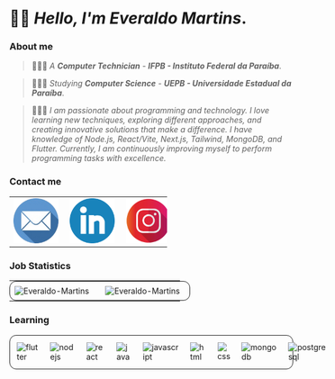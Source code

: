 # 👋🏽 _Hello, I'm **Everaldo Martins**_.

### About me

> 👨🏽‍🎓 _A **Computer Technician** - **IFPB - Instituto Federal da Paraíba**_.

> 👨🏽‍💻 _Studying **Computer Science** - **UEPB - Universidade Estadual da Paraíba**_.

> 👨🏽‍💼 _I am passionate about programming and technology. I love learning new techniques, exploring different approaches, and creating innovative solutions that make a difference. I have knowledge of Node.js, React/Vite, Next.js, Tailwind, MongoDB, and Flutter. Currently, I am continuously improving myself to perform programming tasks with excellence._

### Contact me

<table style="width: 280px;">    
    <tr>    
        <td style="width: 100%; display: grid; grid-template-columns: repeat(3, 1fr); grid-template-rows: 1fr; grid-column-gap: 20px; grid-row-gap: 0px;">
            <a href="mailto:everaldoinfortecnico@gmail.com" target="_blank">
                <img src="./assets/images/email.png" alt="Contato" />
            </a>
            <a href="https://www.linkedin.com/in/everaldomartins" target="_blank">
                <img src="./assets/images/linkedin.png" alt="Linkedin" />
            </a>
            <a href="https://www.instagram.com/dev_emartins" target="_blank">
                <img src="./assets/images/instagram.png" alt="Instagran" />
            </a>
        </td>
    </tr>
</table>

### Job Statistics

<table style="width: 100%;">
    <tr>
        <td style="width: 100%; display: grid; grid-template-columns: repeat(2, 1fr); grid-template-rows: 1fr; grid-column-gap: 20px; grid-row-gap: 0px; padding: 8px; border: 1px solid; border-radius: 12px">
            <img src="https://github-readme-stats.vercel.app/api?username=dev-emartins&show_icons=true&theme=transparent&hide_border=true" alt="Everaldo-Martins" />    
            <img src="https://github-readme-stats.vercel.app/api/top-langs/?username=dev-emartins&layout=donut&theme=transparent&hide_border=true" alt="Everaldo-Martins" />
        </td>
    </tr>
</table>

### Learning

<div style="display: grid; grid-template-columns: repeat(9, 1fr); grid-template-rows: 1fr; grid-column-gap: 20px; grid-row-gap: 0px; padding: 12px; border: 1px solid; border-radius: 12px">
    <img height="35" alt="flutter" src="https://cdn.jsdelivr.net/gh/devicons/devicon@latest/icons/flutter/flutter-original.svg"/>
    <img height="35" alt="nodejs" src="https://cdn.jsdelivr.net/gh/devicons/devicon@latest/icons/nodejs/nodejs-original.svg"/>
    <img height="35" alt="react" src="https://cdn.jsdelivr.net/gh/devicons/devicon@latest/icons/react/react-original.svg"/>
    <img height="35" alt="java" src="https://cdn.jsdelivr.net/gh/devicons/devicon@latest/icons/java/java-original-wordmark.svg"/>
    <img height="35" alt="javascript" src="https://cdn.jsdelivr.net/gh/devicons/devicon@latest/icons/javascript/javascript-original.svg"/>
    <img height="35" alt="html" src="https://cdn.jsdelivr.net/gh/devicons/devicon@latest/icons/html5/html5-original.svg"/>
    <img height="35" alt="css" src="https://cdn.jsdelivr.net/gh/devicons/devicon@latest/icons/css3/css3-original.svg"/>
    <img height="35" alt="mongodb" src="https://cdn.jsdelivr.net/gh/devicons/devicon@latest/icons/mongodb/mongodb-original-wordmark.svg"/>
    <img height="35" alt="postgresql" src="https://cdn.jsdelivr.net/gh/devicons/devicon@latest/icons/postgresql/postgresql-original-wordmark.svg"/>
</div>
